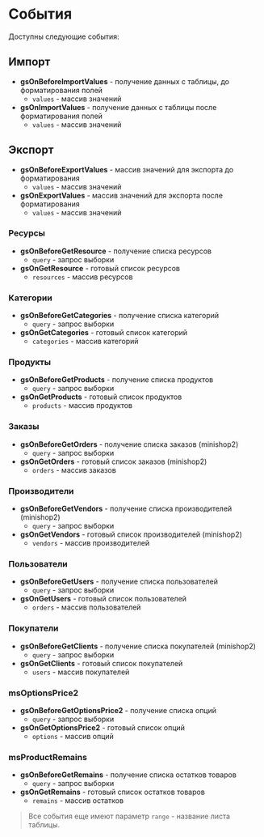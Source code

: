 # События

Доступны следующие события:

## Импорт

- **gsOnBeforeImportValues** - получение данных с таблицы, до форматирования полей
  - `values` - массив значений
- **gsOnImportValues** - получение данных с таблицы после форматирования полей
  - `values` - массив значений

## Экспорт

- **gsOnBeforeExportValues** - массив значений для экспорта до форматирования
  - `values` - массив значений
- **gsOnExportValues** - массив значений для экспорта после форматирования
  - `values` - массив значений

### Ресурсы

- **gsOnBeforeGetResource** - получение списка ресурсов
  - `query` - запрос выборки
- **gsOnGetResource** - готовый список ресурсов
  - `resources` - массив ресурсов

### Категории

- **gsOnBeforeGetCategories** - получение списка категорий
  - `query` - запрос выборки
- **gsOnGetCategories** - готовый список категорий
  - `categories` - массив категорий

### Продукты

- **gsOnBeforeGetProducts** - получение списка продуктов
  - `query` - запрос выборки
- **gsOnGetProducts** - готовый список продуктов
  - `products` - массив продуктов

### Заказы

- **gsOnBeforeGetOrders** - получение списка заказов (minishop2)
  - `query` - запрос выборки
- **gsOnGetOrders** - готовый список заказов (minishop2)
  - `orders` - массив заказов

### Производители

- **gsOnBeforeGetVendors** - получение списка производителей (minishop2)
  - `query` - запрос выборки
- **gsOnGetVendors** - готовый список производителей (minishop2)
  - `vendors` - массив производителей

### Пользователи

- **gsOnBeforeGetUsers** - получение списка пользователей
  - `query` - запрос выборки
- **gsOnGetUsers** - готовый список пользователей
  - `orders` - массив пользователей

### Покупатели

- **gsOnBeforeGetClients** - получение списка покупателей (minishop2)
  - `query` - запрос выборки
- **gsOnGetClients** - готовый список покупателей
  - `users` - массив покупателей

### msOptionsPrice2

- **gsOnBeforeGetOptionsPrice2** - получение списка опций
  - `query` - запрос выборки
- **gsOnGetOptionsPrice2** - готовый список опций
  - `options` - массив опций

### msProductRemains

- **gsOnBeforeGetRemains** - получение списка остатков товаров
  - `query` - запрос выборки
- **gsOnGetRemains** - готовый список остатков товаров
  - `remains` - массив остатков

>Все события еще имеют параметр `range` - название листа таблицы.
